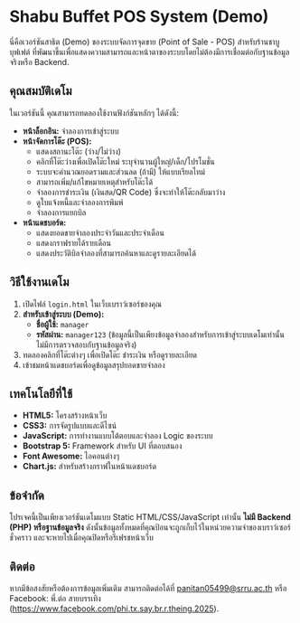 # Shabu Buffet POS System (Demo)

นี่คือเวอร์ชันสาธิต (Demo) ของระบบจัดการจุดขาย (Point of Sale - POS) สำหรับร้านชาบูบุฟเฟต์ ที่พัฒนาขึ้นเพื่อแสดงความสามารถและหน้าตาของระบบโดยไม่ต้องมีการเชื่อมต่อกับฐานข้อมูลจริงหรือ Backend.

## คุณสมบัติเดโม
ในเวอร์ชันนี้ คุณสามารถทดลองใช้งานฟังก์ชันหลักๆ ได้ดังนี้:

*   **หน้าล็อกอิน:** จำลองการเข้าสู่ระบบ
*   **หน้าจัดการโต๊ะ (POS):**
    *   แสดงสถานะโต๊ะ (ว่าง/ไม่ว่าง)
    *   คลิกที่โต๊ะว่างเพื่อเปิดโต๊ะใหม่ ระบุจำนวนผู้ใหญ่/เด็ก/โปรโมชั่น
    *   ระบบจะคำนวณยอดรวมและส่วนลด (ถ้ามี) ให้แบบเรียลไทม์
    *   สามารถเพิ่ม/แก้ไขหมายเหตุสำหรับโต๊ะได้
    *   จำลองการชำระเงิน (เงินสด/QR Code) ซึ่งจะทำให้โต๊ะกลับมาว่าง
    *   ดูใบแจ้งหนี้และจำลองการพิมพ์
    *   จำลองการแยกบิล
*   **หน้าแดชบอร์ด:**
    *   แสดงยอดขายจำลองประจำวันและประจำเดือน
    *   แสดงกราฟรายได้รายเดือน
    *   แสดงประวัติบิลจำลองที่สามารถค้นหาและดูรายละเอียดได้

## วิธีใช้งานเดโม

1.  เปิดไฟล์ `login.html` ในเว็บเบราว์เซอร์ของคุณ
2.  **สำหรับเข้าสู่ระบบ (Demo):**
    *   **ชื่อผู้ใช้:** `manager`
    *   **รหัสผ่าน:** `manager123`
    (ข้อมูลนี้เป็นเพียงข้อมูลจำลองสำหรับการเข้าสู่ระบบเดโมเท่านั้น ไม่มีการตรวจสอบกับฐานข้อมูลจริง)
3.  ทดลองคลิกที่โต๊ะต่างๆ เพื่อเปิดโต๊ะ ชำระเงิน หรือดูรายละเอียด
4.  เข้าชมหน้าแดชบอร์ดเพื่อดูข้อมูลสรุปยอดขายจำลอง

## เทคโนโลยีที่ใช้

*   **HTML5:** โครงสร้างหน้าเว็บ
*   **CSS3:** การจัดรูปแบบและดีไซน์
*   **JavaScript:** การทำงานแบบโต้ตอบและจำลอง Logic ของระบบ
*   **Bootstrap 5:** Framework สำหรับ UI ที่ตอบสนอง
*   **Font Awesome:** ไอคอนต่างๆ
*   **Chart.js:** สำหรับสร้างกราฟในหน้าแดชบอร์ด

## ข้อจำกัด

โปรเจคนี้เป็นเพียงเวอร์ชันเดโมแบบ Static HTML/CSS/JavaScript เท่านั้น **ไม่มี Backend (PHP) หรือฐานข้อมูลจริง** ดังนั้นข้อมูลทั้งหมดที่คุณป้อนจะถูกเก็บไว้ในหน่วยความจำของเบราว์เซอร์ชั่วคราว และจะหายไปเมื่อคุณปิดหรือรีเฟรชหน้าเว็บ

## ติดต่อ

หากมีข้อสงสัยหรือต้องการข้อมูลเพิ่มเติม สามารถติดต่อได้ที่ panitan05499@srru.ac.th หรือ Facebook: พี่.ต่อ สายบรรเทิง (https://www.facebook.com/phi.tx.say.br.r.theing.2025).
